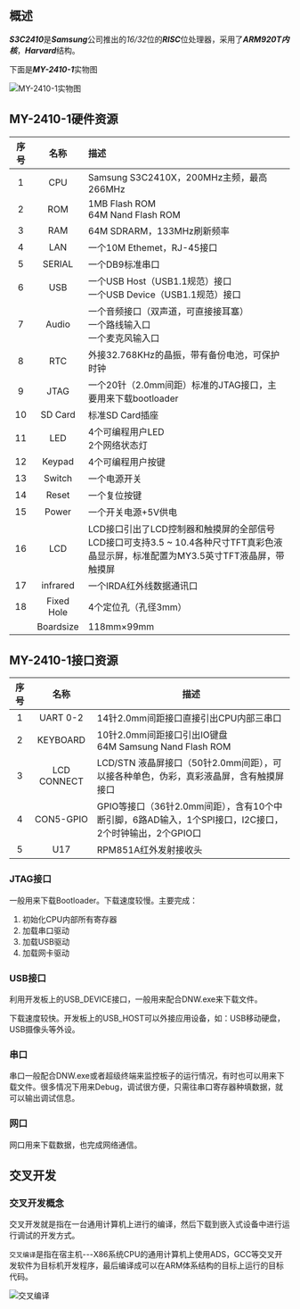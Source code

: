 ## 概述

***S3C2410***是***Samsung***公司推出的*16/32*位的***RISC***位处理器，采用了***ARM920T内核***，***Harvard***结构。

下面是***MY-2410-1***实物图

![MY-2410-1实物图](https://imgkr.cn-bj.ufileos.com/97a5a6fe-6277-4fe2-87ae-107994d6078d.png)

## MY-2410-1硬件资源

| 序号 |    名称    | 描述                                                         |
| :--: | :--------: | :----------------------------------------------------------- |
|  1   |    CPU     | Samsung S3C2410X，200MHz主频，最高266MHz                     |
|  2   |    ROM     | 1MB    Flash ROM<br />64M    Nand Flash ROM                  |
|  3   |    RAM     | 64M     SDRARM，133MHz刷新频率                               |
|  4   |    LAN     | 一个10M Ethemet，RJ-45接口                                   |
|  5   |   SERIAL   | 一个DB9标准串口                                              |
|  6   |    USB     | 一个USB Host（USB1.1规范）接口<br />一个USB Device（USB1.1规范）接口 |
|  7   |   Audio    | 一个音频接口（双声道，可直接接耳塞）<br />一个路线输入口<br />一个麦克风输入口 |
|  8   |    RTC     | 外接32.768KHz的晶振，带有备份电池，可保护时钟                |
|  9   |    JTAG    | 一个20针（2.0mm间距）标准的JTAG接口，主要用来下载bootloader  |
|  10  |  SD Card   | 标准SD Card插座                                              |
|  11  |    LED     | 4个可编程用户LED<br />2个网络状态灯                          |
|  12  |   Keypad   | 4个可编程用户按键                                            |
|  13  |   Switch   | 一个电源开关                                                 |
|  14  |   Reset    | 一个复位按键                                                 |
|  15  |   Power    | 一个开关电源+5V供电                                          |
|  16  |    LCD     | LCD接口引出了LCD控制器和触摸屏的全部信号<br />LCD接口可支持3.5 ~ 10.4各种尺寸TFT真彩色液晶显示屏，标准配置为MY3.5英寸TFT液晶屏，带触摸屏 |
|  17  |  infrared  | 一个IRDA红外线数据通讯口                                     |
|  18  | Fixed Hole | 4个定位孔（孔径3mm）                                         |
|      | Boardsize  | 118mm×99mm                                                   |

## MY-2410-1接口资源

| 序号 |    名称     | 描述                                                         |
| :--: | :---------: | ------------------------------------------------------------ |
|  1   |  UART 0-2   | 14针2.0mm间距接口直接引出CPU内部三串口                       |
|  2   |  KEYBOARD   | 10针2.0mm间距接口引出IO键盘<br />64M Samsung Nand Flash ROM  |
|  3   | LCD CONNECT | LCD/STN 液晶屏接口（50针2.0mm间距），可以接各种单色，伪彩，真彩液晶屏，含有触摸屏接口 |
|  4   |  CON5-GPIO  | GPIO等接口（36针2.0mm间距），含有10个中断引脚，6路AD输入，1个SPI接口，I2C接口，2个时钟输出，2个GPIO口 |
|  5   |     U17     | RPM851A红外发射接收头                                        |

### JTAG接口

一般用来下载Bootloader。下载速度较慢。主要完成：

1. 初始化CPU内部所有寄存器
2. 加载串口驱动
3. 加载USB驱动
4. 加载网卡驱动

### USB接口

利用开发板上的USB_DEVICE接口，一般用来配合DNW.exe来下载文件。

下载速度较快。开发板上的USB_HOST可以外接应用设备，如：USB移动硬盘，USB摄像头等外设。

### 串口

串口一般配合DNW.exe或者超级终端来监控板子的运行情况，有时也可以用来下载文件。很多情况下用来Debug，调试很方便，只需往串口寄存器种填数据，就可以输出调试信息。

### 网口

网口用来下载数据，也完成网络通信。

## 交叉开发

### 交叉开发概念

交叉开发就是指在一台通用计算机上进行的编译，然后下载到嵌入式设备中进行运行调试的开发方式。

`交叉编译`是指在宿主机---X86系统CPU的通用计算机上使用ADS，GCC等交叉开发软件为目标机开发程序，最后编译成可以在ARM体系结构的目标上运行的目标代码。

![交叉编译](https://imgkr.cn-bj.ufileos.com/410ec19d-8065-453c-b950-671bf84f0c5d.png)

